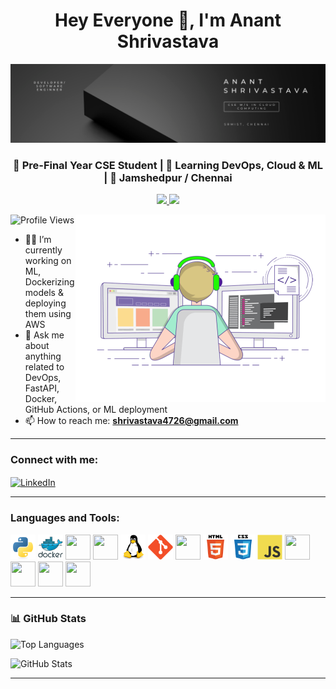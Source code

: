 <h1 align="center">Hey Everyone 👋, I'm Anant Shrivastava</h1>

<div align="center">
  <!-- Add your own banner image below -->
  <img src="https://raw.githubusercontent.com/anantshrivastava26/anantshrivastava26/main/banner.png" alt="Banner" />
</div>

<h3 align="center">🚀 Pre-Final Year CSE Student | 🌱 Learning DevOps, Cloud & ML | 📍 Jamshedpur / Chennai</h3>

<p align="center">
  <a href="https://github.com/anantshrivastava26">
    <img src="https://img.shields.io/github/followers/anantshrivastava26?label=Follow&style=social" />
  </a>
  <a href="https://linkedin.com/in/anant-shrivastava-b02795251/">
    <img src="https://img.shields.io/badge/LinkedIn-Anant%20Shrivastava-blue?logo=linkedin&style=flat-square" />
  </a>
</p>

<img align="right" alt="Coding" width="400" src="https://raw.githubusercontent.com/devSouvik/devSouvik/master/gif3.gif" />

<p align="left">
  <img src="https://komarev.com/ghpvc/?username=anantshrivastava26&label=Profile%20views&color=0e75b6&style=flat" alt="Profile Views" />
</p>

- 👨‍💻 I’m currently working on ML, Dockerizing models & deploying them using AWS  
- 💬 Ask me about anything related to DevOps, FastAPI, Docker, GitHub Actions, or ML deployment  
- 📫 How to reach me: **shrivastava4726@gmail.com**

---

<h3 align="left">Connect with me:</h3>
<p align="left">
  <a href="https://linkedin.com/in/anant-shrivastava-b02795251/" target="_blank">
    <img align="center" src="https://raw.githubusercontent.com/rahuldkjain/github-profile-readme-generator/master/src/images/icons/Social/linked-in-alt.svg" alt="LinkedIn" height="30" width="40" />
  </a>
</p>

---

<h3 align="left">Languages and Tools:</h3>
<p align="left">
  <img src="https://raw.githubusercontent.com/devicons/devicon/master/icons/python/python-original.svg" width="40" height="40"/>
  <img src="https://raw.githubusercontent.com/devicons/devicon/master/icons/docker/docker-original-wordmark.svg" width="40" height="40"/>
  <img src="https://www.vectorlogo.zone/logos/kubernetes/kubernetes-icon.svg" width="40" height="40"/>
  <img src="https://www.vectorlogo.zone/logos/amazon_aws/amazon_aws-icon.svg" width="40" height="40"/>
  <img src="https://raw.githubusercontent.com/devicons/devicon/master/icons/linux/linux-original.svg" width="40" height="40"/>
  <img src="https://raw.githubusercontent.com/devicons/devicon/master/icons/git/git-original.svg" width="40" height="40"/>
  <img src="https://www.vectorlogo.zone/logos/fastapi/fastapi-icon.svg" width="40" height="40"/>
  <img src="https://raw.githubusercontent.com/devicons/devicon/master/icons/html5/html5-original-wordmark.svg" width="40" height="40"/>
  <img src="https://raw.githubusercontent.com/devicons/devicon/master/icons/css3/css3-original-wordmark.svg" width="40" height="40"/>
  <img src="https://raw.githubusercontent.com/devicons/devicon/master/icons/javascript/javascript-original.svg" width="40" height="40"/>
  <img src="https://www.vectorlogo.zone/logos/mysql/mysql-icon.svg" width="40" height="40"/>
  <img src="https://www.vectorlogo.zone/logos/postgresql/postgresql-icon.svg" width="40" height="40"/>
  <img src="https://www.vectorlogo.zone/logos/nginx/nginx-icon.svg" width="40" height="40"/>
  <img src="https://www.vectorlogo.zone/logos/postman/postman-icon.svg" width="40" height="40"/>
</p>

---

<h3>📊 GitHub Stats</h3>

<p align="left">
  <img src="https://github-readme-stats.vercel.app/api/top-langs?username=anantshrivastava26&show_icons=true&locale=en&layout=compact&theme=tokyonight&hide_border=true" alt="Top Languages" />
</p>

<p align="left">
  <img src="https://github-readme-stats.vercel.app/api?username=anantshrivastava26&show_icons=true&locale=en&theme=tokyonight&hide_border=true" alt="GitHub Stats" />
</p>

---
<!--
<h3>🔥 GitHub Contribution Streak</h3>

<p align="center">
  <img src="https://github-readme-streak-stats.herokuapp.com/?user=anantshrivastava26&theme=tokyonight&hide_border=true" alt="GitHub Streak" />
</p>

---

-->
